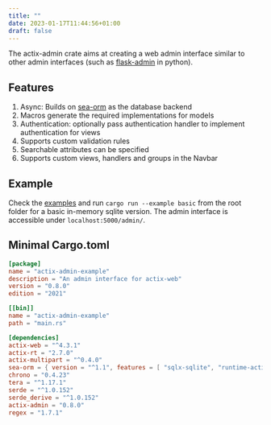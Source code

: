 ```yaml
---
title: ""
date: 2023-01-17T11:44:56+01:00
draft: false
---
```


The actix-admin crate aims at creating a web admin interface similar to other admin interfaces (such as [flask-admin](https://github.com/flask-admin/flask-admin) in python).

## Features
1. Async: Builds on [sea-orm](https://crates.io/crates/sea-orm) as the database backend
2. Macros generate the required implementations for models
3. Authentication: optionally pass authentication handler to implement authentication for views
4. Supports custom validation rules
5. Searchable attributes can be specified
6. Supports custom views, handlers and groups in the Navbar

## Example

Check the [examples](https://github.com/mgugger/actix-admin/tree/main/examples) and run  ```cargo run --example basic``` from the root folder for a basic in-memory sqlite version. The admin interface is accessible under ```localhost:5000/admin/```.

## Minimal Cargo.toml

```toml
[package]
name = "actix-admin-example"
description = "An admin interface for actix-web"
version = "0.8.0"
edition = "2021"

[[bin]]
name = "actix-admin-example"
path = "main.rs"

[dependencies]
actix-web = "^4.3.1"
actix-rt = "2.7.0"
actix-multipart = "^0.4.0"
sea-orm = { version = "^1.1", features = [ "sqlx-sqlite", "runtime-actix-native-tls", "macros" ], default-features = true }
chrono = "0.4.23"
tera = "^1.17.1"
serde = "^1.0.152"
serde_derive = "^1.0.152"
actix-admin = "0.8.0"
regex = "1.7.1"
```